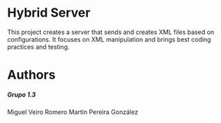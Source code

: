 # Hybrid Server

This project creates a server that sends and creates XML files based on configurations. It focuses on XML manipulation and brings best coding practices and testing.

# Authors
##### Grupo 1.3
Miguel Veiro Romero
Martín Pereira González
